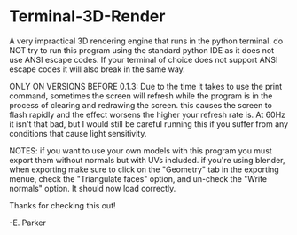# Terminal-3D-Render
A very impractical 3D rendering engine that runs in the python terminal.
do NOT try to run this program using the standard python IDE as it does not use ANSI escape codes.
If your terminal of choice does not support ANSI escape codes it will also break in the same way.

ONLY ON VERSIONS BEFORE 0.1.3:
Due to the time it takes to use the print command, sometimes the screen will refresh while the program is in the
process of clearing and redrawing the screen. this causes the screen to flash rapidly and the effect worsens the
higher your refresh rate is. At 60Hz it isn't that bad, but I would still be careful running this if you suffer from
any conditions that cause light sensitivity.

NOTES:
if you want to use your own models with this program you must export them without normals but with UVs included.
if you're using blender, when exporting make sure to click on the "Geometry" tab in the exporting menue, check the 
"Triangulate faces" option, and un-check the "Write normals" option. It should now load correctly.

Thanks for checking this out! 

-E. Parker
